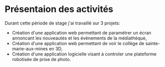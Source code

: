 # Présentaion des activités

Durant cette période de stage j'ai travaillé sur 3 projets:

- Création d'une application web permettant de paramétrer un écran annoncant les nouveautés et les évènements de la médiathèque,
- Création d'une application web permettant de voir le collège de sainte-marie-aux-mines en 3D,
- Création d'une application logicielle visant à controler une plateforme robotisée de prise de photo.
